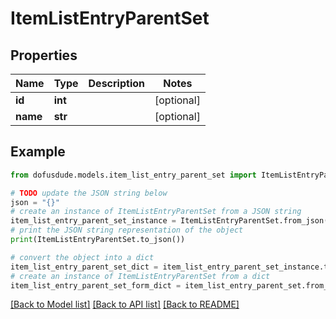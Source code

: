 # ItemListEntryParentSet


## Properties

Name | Type | Description | Notes
------------ | ------------- | ------------- | -------------
**id** | **int** |  | [optional] 
**name** | **str** |  | [optional] 

## Example

```python
from dofusdude.models.item_list_entry_parent_set import ItemListEntryParentSet

# TODO update the JSON string below
json = "{}"
# create an instance of ItemListEntryParentSet from a JSON string
item_list_entry_parent_set_instance = ItemListEntryParentSet.from_json(json)
# print the JSON string representation of the object
print(ItemListEntryParentSet.to_json())

# convert the object into a dict
item_list_entry_parent_set_dict = item_list_entry_parent_set_instance.to_dict()
# create an instance of ItemListEntryParentSet from a dict
item_list_entry_parent_set_form_dict = item_list_entry_parent_set.from_dict(item_list_entry_parent_set_dict)
```
[[Back to Model list]](../README.md#documentation-for-models) [[Back to API list]](../README.md#documentation-for-api-endpoints) [[Back to README]](../README.md)


